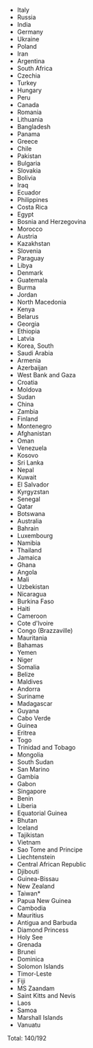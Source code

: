 * Italy
* Russia
* India
* Germany
* Ukraine
* Poland
* Iran
* Argentina
* South Africa
* Czechia
* Turkey
* Hungary
* Peru
* Canada
* Romania
* Lithuania
* Bangladesh
* Panama
* Greece
* Chile
* Pakistan
* Bulgaria
* Slovakia
* Bolivia
* Iraq
* Ecuador
* Philippines
* Costa Rica
* Egypt
* Bosnia and Herzegovina
* Morocco
* Austria
* Kazakhstan
* Slovenia
* Paraguay
* Libya
* Denmark
* Guatemala
* Burma
* Jordan
* North Macedonia
* Kenya
* Belarus
* Georgia
* Ethiopia
* Latvia
* Korea, South
* Saudi Arabia
* Armenia
* Azerbaijan
* West Bank and Gaza
* Croatia
* Moldova
* Sudan
* China
* Zambia
* Finland
* Montenegro
* Afghanistan
* Oman
* Venezuela
* Kosovo
* Sri Lanka
* Nepal
* Kuwait
* El Salvador
* Kyrgyzstan
* Senegal
* Qatar
* Botswana
* Australia
* Bahrain
* Luxembourg
* Namibia
* Thailand
* Jamaica
* Ghana
* Angola
* Mali
* Uzbekistan
* Nicaragua
* Burkina Faso
* Haiti
* Cameroon
* Cote d'Ivoire
* Congo (Brazzaville)
* Mauritania
* Bahamas
* Yemen
* Niger
* Somalia
* Belize
* Maldives
* Andorra
* Suriname
* Madagascar
* Guyana
* Cabo Verde
* Guinea
* Eritrea
* Togo
* Trinidad and Tobago
* Mongolia
* South Sudan
* San Marino
* Gambia
* Gabon
* Singapore
* Benin
* Liberia
* Equatorial Guinea
* Bhutan
* Iceland
* Tajikistan
* Vietnam
* Sao Tome and Principe
* Liechtenstein
* Central African Republic
* Djibouti
* Guinea-Bissau
* New Zealand
* Taiwan*
* Papua New Guinea
* Cambodia
* Mauritius
* Antigua and Barbuda
* Diamond Princess
* Holy See
* Grenada
* Brunei
* Dominica
* Solomon Islands
* Timor-Leste
* Fiji
* MS Zaandam
* Saint Kitts and Nevis
* Laos
* Samoa
* Marshall Islands
* Vanuatu

Total: 140/192